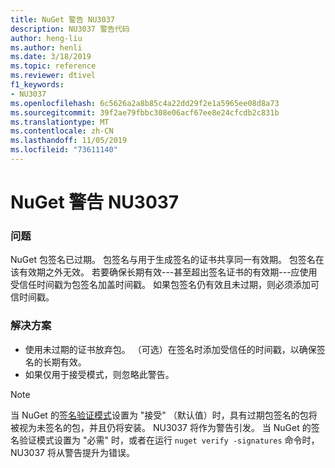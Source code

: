 ```yaml
---
title: NuGet 警告 NU3037
description: NU3037 警告代码
author: heng-liu
ms.author: henli
ms.date: 3/18/2019
ms.topic: reference
ms.reviewer: dtivel
f1_keywords:
- NU3037
ms.openlocfilehash: 6c5626a2a8b85c4a22dd29f2e1a5965ee08d8a73
ms.sourcegitcommit: 39f2ae79fbbc308e06acf67ee8e24cfcdb2c831b
ms.translationtype: MT
ms.contentlocale: zh-CN
ms.lasthandoff: 11/05/2019
ms.locfileid: "73611140"
---
```

# <a name="nuget-warning-nu3037"></a>NuGet 警告 NU3037

### <a name="issue"></a>问题

NuGet 包签名已过期。
包签名与用于生成签名的证书共享同一有效期。 包签名在该有效期之外无效。
若要确保长期有效---甚至超出签名证书的有效期---应使用受信任时间戳为包签名加盖时间戳。 如果包签名仍有效且未过期，则必须添加可信时间戳。


### <a name="solution"></a>解决方案

* 使用未过期的证书放弃包。 （可选）在签名时添加受信任的时间戳，以确保签名的长期有效。
* 如果仅用于接受模式，则忽略此警告。

> [!Note]
> 当 NuGet 的[签名验证模式](https://docs.microsoft.com/nuget/consume-packages/installing-signed-packages#configure-package-signature-requirements)设置为 "接受" （默认值）时，具有过期包签名的包将被视为未签名的包，并且仍将安装。 NU3037 将作为警告引发。 当 NuGet 的签名验证模式设置为 "必需" 时，或者在运行 `nuget verify -signatures` 命令时，NU3037 将从警告提升为错误。 